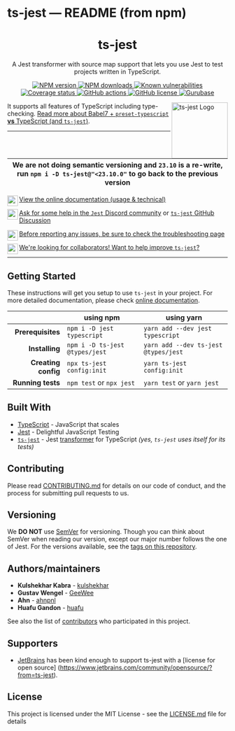 # ts-jest — README (from npm)

<h1 align="center">ts-jest</h1>

<p align="center">A Jest transformer with source map support that lets you use Jest to test projects written in TypeScript.</p>

<p align="center">
  <a href="https://www.npmjs.com/package/ts-jest"><img src="https://img.shields.io/npm/v/ts-jest/latest.svg?style=flat-square" alt="NPM version" /> </a>
  <a href="https://www.npmjs.com/package/ts-jest"><img src="https://img.shields.io/npm/dm/ts-jest.svg?style=flat-square" alt="NPM downloads"/> </a>
  <a href="https://snyk.io/test/github/kulshekhar/ts-jest"><img src="https://snyk.io/test/github/kulshekhar/ts-jest/badge.svg?style=flat-square" alt="Known vulnerabilities"/> </a>
  <a href="https://coveralls.io/github/kulshekhar/ts-jest?branch=main"><img src="https://coveralls.io/repos/github/kulshekhar/ts-jest/badge.svg?branch=main" alt="Coverage status"/> </a>
  <a href="https://actions-badge.atrox.dev/kulshekhar/ts-jest/goto?ref=main"><img alt="GitHub actions" src="https://img.shields.io/endpoint.svg?url=https%3A%2F%2Factions-badge.atrox.dev%2Fkulshekhar%2Fts-jest%2Fbadge%3Fref%3Dmain&style=flat-square" /> </a>
  <a href="https://github.com/kulshekhar/ts-jest/blob/main/LICENSE.md"><img src="https://img.shields.io/npm/l/ts-jest.svg?style=flat-square" alt="GitHub license"/> </a>
  <a href="https://gurubase.io/g/ts-jest"><img src="https://img.shields.io/badge/Gurubase-Ask%20ts--jest%20Guru-006BFF?style=flat-square" alt="Gurubase"/> </a>
</p>

<img src="./icon.png" align="right" title="ts-jest Logo" width="128" height="128">

It supports all features of TypeScript including type-checking. [Read more about Babel7 + `preset-typescript` **vs** TypeScript (and `ts-jest`)](https://kulshekhar.github.io/ts-jest/docs/babel7-or-ts).

---

| We are not doing semantic versioning and `23.10` is a re-write, run `npm i -D ts-jest@"<23.10.0"` to go back to the previous version |
| ------------------------------------------------------------------------------------------------------------------------------------ |

[<img src="./website/static/img/documentation.png" align="left" height="24"> View the online documentation (usage & technical)](https://kulshekhar.github.io/ts-jest)

[<img src="./website/static/img/discord.svg" align="left" height="24"> Ask for some help in the `Jest` Discord community](https://discord.gg/j6FKKQQrW9) or [`ts-jest` GitHub Discussion](https://github.com/kulshekhar/ts-jest/discussions)

[<img src="./website/static/img/troubleshooting.png" align="left" height="24"> Before reporting any issues, be sure to check the troubleshooting page](TROUBLESHOOTING.md)

[<img src="./website/static/img/pull-request.png" align="left" height="24"> We're looking for collaborators! Want to help improve `ts-jest`?](https://github.com/kulshekhar/ts-jest/issues/223)

---

## Getting Started

These instructions will get you setup to use `ts-jest` in your project. For more detailed documentation, please check [online documentation](https://kulshekhar.github.io/ts-jest).

|                     | using npm                      | using yarn                           |
| ------------------: | ------------------------------ | ------------------------------------ |
|   **Prerequisites** | `npm i -D jest typescript`     | `yarn add --dev jest typescript`     |
|      **Installing** | `npm i -D ts-jest @types/jest` | `yarn add --dev ts-jest @types/jest` |
| **Creating config** | `npx ts-jest config:init`      | `yarn ts-jest config:init`           |
|   **Running tests** | `npm test` or `npx jest`       | `yarn test` or `yarn jest`           |

## Built With

- [TypeScript](https://www.typescriptlang.org/) - JavaScript that scales
- [Jest](https://jestjs.io/) - Delightful JavaScript Testing
- [`ts-jest`](https://kulshekhar.github.io/ts-jest) - Jest [transformer](https://jestjs.io/docs/next/code-transformation#writing-custom-transformers) for TypeScript _(yes, `ts-jest` uses itself for its tests)_

## Contributing

Please read [CONTRIBUTING.md](CONTRIBUTING.md) for details on our code of conduct, and the process for submitting pull requests to us.

## Versioning

We **DO NOT** use [SemVer](https://semver.org/) for versioning. Though you can think about SemVer when reading our version, except our major number follows the one of Jest. For the versions available, see the [tags on this repository](https://github.com/kulshekhar/ts-jest/tags).

## Authors/maintainers

- **Kulshekhar Kabra** - [kulshekhar](https://github.com/kulshekhar)
- **Gustav Wengel** - [GeeWee](https://github.com/GeeWee)
- **Ahn** - [ahnpnl](https://github.com/ahnpnl)
- **Huafu Gandon** - [huafu](https://github.com/huafu)

See also the list of [contributors](https://github.com/kulshekhar/ts-jest/contributors) who participated in this project.

## Supporters

- [JetBrains](https://www.jetbrains.com/?from=ts-jest) has been kind enough to support ts-jest with a [license for open source] (https://www.jetbrains.com/community/opensource/?from=ts-jest).

## License

This project is licensed under the MIT License - see the [LICENSE.md](LICENSE.md) file for details
